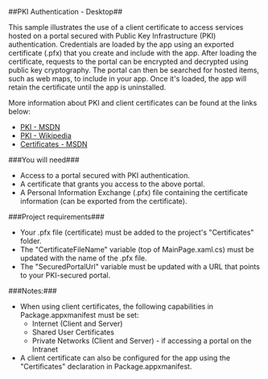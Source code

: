 ##PKI Authentication - Desktop##

This sample illustrates the use of a client certificate to access services hosted on a portal secured with Public Key Infrastructure (PKI) authentication.
Credentials are loaded by the app using an exported certificate (.pfx) that you create and include with the app. After loading the certificate, requests
to the portal can be encrypted and decrypted using public key cryptography. The portal can then be searched for hosted items, such as web maps, to include
in your app. Once it's loaded, the app will retain the certificate until the app is uninstalled.     
     
More information about PKI and client certificates can be found at the links below:
 - [PKI - MSDN](https://msdn.microsoft.com/en-us/library/windows/desktop/bb427432(v=vs.85).aspx)
 - [PKI - Wikipedia](https://en.wikipedia.org/wiki/Public_key_infrastructure)
 - [Certificates - MSDN](https://msdn.microsoft.com/en-us/library/windows/desktop/bb540819(v=vs.85).aspx)

###You will need###
 - Access to a portal secured with PKI authentication.
 - A certificate that grants you access to the above portal.
 - A Personal Information Exchange (.pfx) file containing the certificate information (can be exported from the certificate).

###Project requirements###
 - Your .pfx file (certificate) must be added to the project's "Certificates" folder.
 - The "CertificateFileName" variable (top of MainPage.xaml.cs) must be updated with the name of the .pfx file.
 - The "SecuredPortalUrl" variable must be updated with a URL that points to your PKI-secured portal.

###Notes:###
 - When using client certificates, the following capabilities in Package.appxmanifest must be set:
    - Internet (Client and Server)
    - Shared User Certificates
    - Private Networks (Client and Server) - if accessing a portal on the Intranet
 - A client certificate can also be configured for the app using the "Certificates" declaration in Package.appxmanifest.
